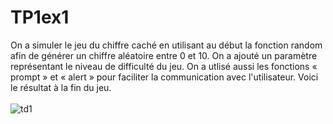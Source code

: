 # TP1ex1
On a simuler le jeu du chiffre caché en utilisant au début la fonction random afin de générer un chiffre aléatoire entre 0 et 10.
On a ajouté un paramètre représentant le niveau de difficulté du jeu.
On a utlisé aussi les fonctions « prompt » et « alert » pour faciliter la communication avec l'utilisateur.
Voici le résultat à la fin du jeu.
<br> 
<br>
![td1](https://user-images.githubusercontent.com/80357350/151195435-182044a7-f16d-49b2-89bd-7eb05bbfac97.PNG)
<br>


